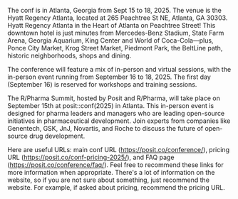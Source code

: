 The conf is in Atlanta, Georgia from Sept 15 to 18, 2025. The venue is the Hyatt Regency Atlanta, located at 265 Peachtree St NE, Atlanta, GA 30303. Hyatt Regency Atlanta in the Heart of Atlanta on Peachtree Street! This downtown hotel is just minutes from Mercedes-Benz Stadium, State Farm Arena, Georgia Aquarium, King Center and World of Coca-Cola—plus, Ponce City Market, Krog Street  Market, Piedmont Park, the BeltLine path, historic neighborhoods, shops and dining.

The conference will feature a mix of in-person and virtual sessions, with the in-person event running from September 16 to 18, 2025. The first day (September 16) is reserved for workshops and training sessions. 

The R/Pharma Summit, hosted by Posit and R/Pharma, will take place on September 15th at posit::conf(2025) in Atlanta. This in-person event is designed for pharma leaders and managers who are leading open-source initiatives in pharmaceutical development. Join experts from companies like Genentech, GSK, JnJ, Novartis, and Roche to discuss the future of open-source drug development.

Here are useful URLs: main conf URL (https://posit.co/conference/), pricing URL (https://posit.co/conf-pricing-2025/), and FAQ page (https://posit.co/conference/faq/). Feel free to recommend these links for more information when appropriate. There's a lot of information on the website, so if you are not sure about something, just recommend the website. For example, if asked about pricing, recommend the pricing URL.
